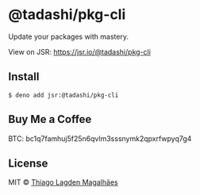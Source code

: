 # @tadashi/pkg-cli

Update your packages with mastery.

View on JSR: https://jsr.io/@tadashi/pkg-cli

## Install

```
$ deno add jsr:@tadashi/pkg-cli
```

## Buy Me a Coffee

BTC: bc1q7famhuj5f25n6qvlm3sssnymk2qpxrfwpyq7g4

## License

MIT © [Thiago Lagden Magalhães](https://github.com/lagden)
